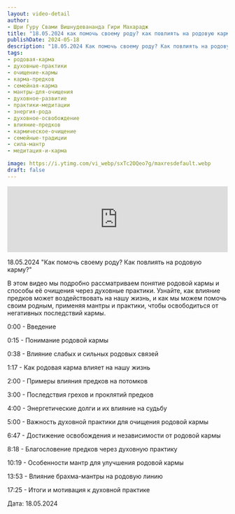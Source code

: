 ```yaml
---
layout: video-detail
author:
- Шри Гуру Свами Вишнудевананда Гири Махарадж
title: "18.05.2024 как помочь своему роду? как повлиять на родовую карму?"
publishDate: 2024-05-18
description: "18.05.2024 Как помочь своему роду? Как повлиять на родовую карму?  В этом видео мы подробно рассматриваем понятие родовой кармы и способы её очищения через духовные практики. Узнайте, как влияние предков может воздействовать на нашу жизнь, и как м"
tags: 
- родовая-карма
- духовные-практики
- очищение-кармы
- карма-предков
- семейная-карма
- мантры-для-очищения
- духовное-развитие
- практики-медитации
- энергия-рода
- духовное-освобождение
- влияние-предков
- кармическое-очищение
- семейные-традиции
- сила-мантр
- медитация-и-карма

image: https://i.ytimg.com/vi_webp/sxTc2OQeo7g/maxresdefault.webp
draft: false
---
```


<iframe width="100%" src="https://www.youtube.com/embed/sxTc2OQeo7g" frameborder="0" allowfullscreen=""></iframe> 

 18.05.2024 "Как помочь своему роду? Как повлиять на родовую карму?"

 В этом видео мы подробно рассматриваем понятие родовой кармы и способы её очищения через духовные практики. Узнайте, как влияние предков может воздействовать на нашу жизнь, и как мы можем помочь своим родным, применяя мантры и практики, чтобы освободиться от негативных последствий кармы.

  
 0:00 - Введение

 0:15 - Понимание родовой кармы

 0:38 - Влияние слабых и сильных родовых связей

 1:17 - Как родовая карма влияет на нашу жизнь

 2:00 - Примеры влияния предков на потомков

 3:00 - Последствия грехов и проклятий предков

 4:00 - Энергетические долги и их влияние на судьбу

 5:00 - Важность духовной практики для очищения родовой кармы

 6:47 - Достижение освобождения и независимости от родовой кармы

 8:18 - Благословение предков через духовную практику

 10:19 - Особенности мантр для улучшения родовой кармы

 13:53 - Влияние брахма-мантры на родовую линию

 17:25 - Итоги и мотивация к духовной практике

  
 Дата: 18.05.2024

  

 